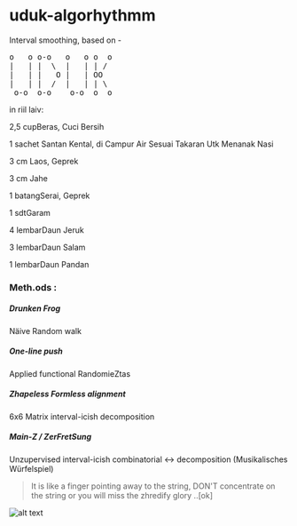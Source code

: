 # uduk-algorhythmm
Interval smoothing, based on -

<pre>
o   o o-o   o   o o  o 
|   | |  \  |   | | /  
|   | |   O |   | OO   
|   | |  /  |   | | \  
 o-o  o-o    o-o  o  o 
</pre>
  
in riil laiv:

<p>2,5 cupBeras, Cuci Bersih</p>
<p>1 sachet Santan Kental, di Campur Air Sesuai Takaran Utk Menanak Nasi</p>
<p>3 cm Laos, Geprek</p>
<p>3 cm Jahe</p>
<p>1 batangSerai, Geprek</p>
<p>1 sdtGaram</p>
<p>4 lembarDaun Jeruk</p>
<p>3 lembarDaun Salam</p>
<p>1 lembarDaun Pandan</p>

### Meth.ods :

##### Drunken Frog
Näive Random walk

##### One-line push
Applied functional RandomieZtas

##### Zhapeless Formless alignment
6x6 Matrix interval-icish decomposition

##### Main-Z / ZerFretSung
Unzupervised interval-icish combinatorial <-> decomposition (Musikalisches Würfelspiel)

> It is like a finger pointing away to the string, DON'T concentrate on the string or you will miss the zhredify glory ..[ok]

![alt text](https://raw.githubusercontent.com/uduk/uduk-algotrhythm/master/index.png "Block Focus")

